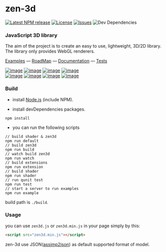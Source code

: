 zen-3d
========

[![Latest NPM release][npm-badge]][npm-badge-url]
[![License][license-badge]][license-badge-url]
[![Issues][issues-badge]][issues-badge-url]
![Dev Dependencies][devDependencies-badge]

### JavaScript 3D library ###

The aim of the project is to create an easy to use, lightweight, 3D/2D library. The library only provides WebGL renderers.

[Examples](https://shawn0326.github.io/zen-3d/examples/) &mdash;
[RoadMap](https://trello.com/b/7Ie3DDBP) &mdash;
[Documentation](https://shawn0326.github.io/zen-3d/docs/) &mdash;
[Tests](https://shawn0326.github.io/zen-3d/tests/)

[![image](./examples/resources/screenshot/screenshot1.png)](https://shawn0326.github.io/zen-3d/examples/#material_cubetexture_realtimeenvmap)
[![image](./examples/resources/screenshot/screenshot2.png)](https://shawn0326.github.io/zen-3d/examples/#material_cubetexture_envmap)
[![image](./examples/resources/screenshot/screenshot3.png)](https://shawn0326.github.io/zen-3d/examples/#canvas2d_canvas2d)
[![image](./examples/resources/screenshot/screenshot4.png)](https://shawn0326.github.io/zen-3d/examples/#webvr_car)
<br />
[![image](./examples/resources/screenshot/screenshot5.png)](https://shawn0326.github.io/zen-3d/examples/#animation_monster)
[![image](./examples/resources/screenshot/screenshot6.png)](https://shawn0326.github.io/zen-3d/examples/#sprite_sprites)
[![image](./examples/resources/screenshot/screenshot7.png)](https://shawn0326.github.io/zen-3d/examples/#material_shadermaterial)
[![image](./examples/resources/screenshot/screenshot8.png)](https://shawn0326.github.io/zen-3d/examples/#particle_particle)

### Build ###

* install [Node.js](https://nodejs.org) (include NPM).

* install devDependencies packages.

````
npm install
````

* you can run the following scripts

````
// build shader & zen3d
npm run default
// build zen3d
npm run build
// watch build zen3d
npm run watch
// build extensions
npm run extension
// build shader
npm run shader
// run qunit test
npm run test
// start a server to run examples
npm run example
````

build path is `./build`.

### Usage ###

you can use `zen3d.js` or `zen3d.min.js` in your page simply by this:

````html
<script src="zen3d.min.js"></script>
````

zen-3d use JSON([assimp2json](https://github.com/acgessler/assimp2json)) as default supported format of model.


[npm-badge]: https://img.shields.io/npm/v/zen-3d.svg
[npm-badge-url]: https://www.npmjs.com/package/zen-3d
[license-badge]: https://img.shields.io/npm/l/zen-3d.svg
[license-badge-url]: ./LICENSE
[issues-badge]: https://img.shields.io/github/issues/shawn0326/zen-3d.svg
[issues-badge-url]: https://github.com/shawn0326/zen-3d/issues
[devDependencies-badge]: https://img.shields.io/librariesio/github/shawn0326/zen-3d.svg
